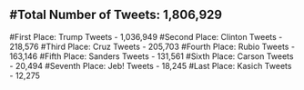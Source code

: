 #Total Number of Tweets: 1,806,929 
---
#First Place: Trump Tweets - 1,036,949
#Second Place: Clinton Tweets - 218,576
#Third Place: Cruz Tweets - 205,703
#Fourth Place: Rubio Tweets - 163,146
#Fifth Place: Sanders Tweets - 131,561
#Sixth Place: Carson Tweets - 20,494
#Seventh Place: Jeb! Tweets - 18,245
#Last Place: Kasich Tweets - 12,275
